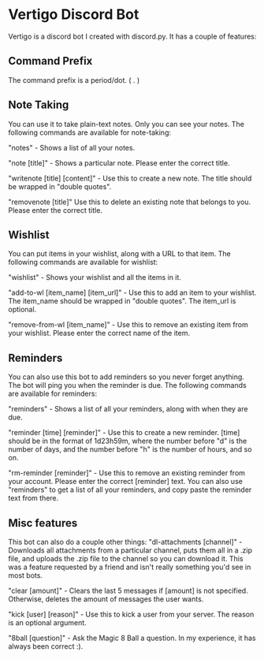 # Vertigo Discord Bot
Vertigo is a discord bot I created with discord.py. It has a couple of features:

## Command Prefix
The command prefix is a period/dot. ( . )

## Note Taking
You can use it to take plain-text notes. Only you can see your notes. The following commands are available for note-taking:

"notes" - Shows a list of all your notes.

"note [title]" - Shows a particular note. Please enter the correct title.

"writenote [title] [content]" - Use this to create a new note. The title should be wrapped in "double quotes".

"removenote [title]" Use this to delete an existing note that belongs to you. Please enter the correct title.

## Wishlist
You can put items in your wishlist, along with a URL to that item. The following commands are available for wishlist:

"wishlist" - Shows your wishlist and all the items in it.

"add-to-wl [item_name] [item_url]" - Use this to add an item to your wishlist. The item_name should be wrapped in "double quotes". The item_url is optional. 

"remove-from-wl [item_name]" - Use this to remove an existing item from your wishlist. Please enter the correct name of the item.

## Reminders
You can also use this bot to add reminders so you never forget anything. The bot will ping you when the reminder is due. The following commands are available for reminders:

"reminders" - Shows a list of all your reminders, along with when they are due.

"reminder [time] [reminder]" - Use this to create a new reminder. [time] should be in the format of 1d23h59m, where the number before "d" is the number of days, and the number before "h" is the number of hours, and so on.

"rm-reminder [reminder]" - Use this to remove an existing reminder from your account. Please enter the correct [reminder] text. You can also use "reminders" to get a list of all your reminders, and copy paste the reminder text from there.

## Misc features
This bot can also do a couple other things:
"dl-attachments [channel]" - Downloads all attachments from a particular channel, puts them all in a .zip file, and uploads the .zip file to the channel so you can download it. This was a feature requested by a friend and isn't really something you'd see in most bots.

"clear [amount]" - Clears the last 5 messages if [amount] is not specified. Otherwise, deletes the amount of messages the user wants.

"kick [user] [reason]" - Use this to kick a user from your server. The reason is an optional argument.

"8ball [question]" - Ask the Magic 8 Ball a question. In my experience, it has always been correct :).